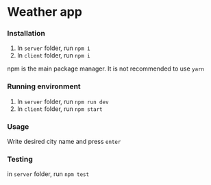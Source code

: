 # Weather app

### Installation

1. In `server` folder, run `npm i`
2. In `client` folder, run `npm i`

npm is the main package manager. It is not recommended to use `yarn`

### Running environment

1. In `server` folder, run `npm run dev`
2. In `client` folder, run `npm start`

### Usage

Write desired city name and press `enter`

### Testing

in `server` folder, run `npm test`
